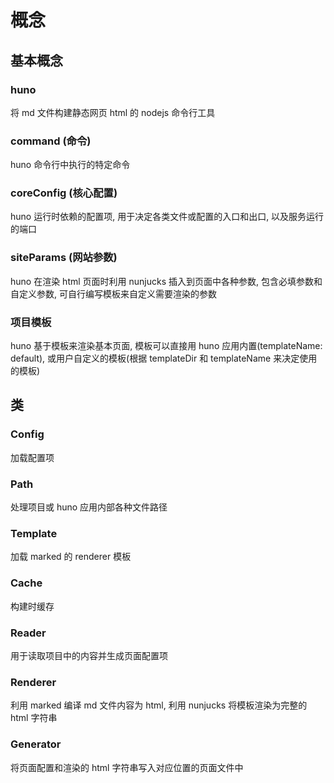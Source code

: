 # 概念

## 基本概念

### huno

将 md 文件构建静态网页 html 的 nodejs 命令行工具

### command (命令)

huno 命令行中执行的特定命令

### coreConfig (核心配置)

huno 运行时依赖的配置项, 用于决定各类文件或配置的入口和出口, 以及服务运行的端口

### siteParams (网站参数)

huno 在渲染 html 页面时利用 nunjucks 插入到页面中各种参数, 包含必填参数和自定义参数, 可自行编写模板来自定义需要渲染的参数

### 项目模板

huno 基于模板来渲染基本页面, 模板可以直接用 huno 应用内置(templateName: default), 或用户自定义的模板(根据 templateDir 和 templateName 来决定使用的模板)

## 类

### Config

加载配置项

### Path

处理项目或 huno 应用内部各种文件路径

### Template

加载 marked 的 renderer 模板

### Cache

构建时缓存

### Reader

用于读取项目中的内容并生成页面配置项

### Renderer

利用 marked 编译 md 文件内容为 html, 利用 nunjucks 将模板渲染为完整的 html 字符串

### Generator

将页面配置和渲染的 html 字符串写入对应位置的页面文件中
